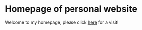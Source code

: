 # Homepage of personal website

Welcome to my homepage, please click [here](https://www.baoyukun.win) for a visit!
